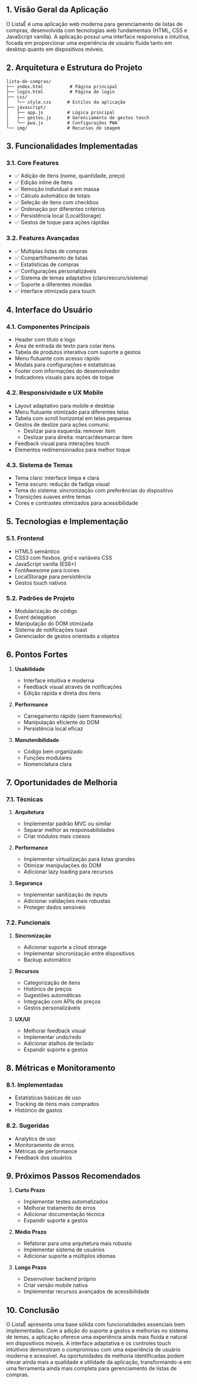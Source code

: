 ## 1. Visão Geral da Aplicação

O ListaÊ é uma aplicação web moderna para gerenciamento de listas de compras, desenvolvida com tecnologias web fundamentais (HTML, CSS e JavaScript vanilla). A aplicação possui uma interface responsiva e intuitiva, focada em proporcionar uma experiência de usuário fluida tanto em desktop quanto em dispositivos móveis.

## 2. Arquitetura e Estrutura do Projeto

```
lista-de-compras/
├── index.html          # Página principal
├── login.html          # Página de login
├── css/
│   └── style.css      # Estilos da aplicação
├── javascript/
│   ├── app.js         # Lógica principal
│   ├── gestos.js      # Gerenciamento de gestos touch
│   └── pwa.js         # Configurações PWA
└── img/               # Recursos de imagem
```

## 3. Funcionalidades Implementadas

### 3.1. Core Features
- ✅ Adição de itens (nome, quantidade, preço)
- ✅ Edição inline de itens
- ✅ Remoção individual e em massa
- ✅ Cálculo automático de totais
- ✅ Seleção de itens com checkbox
- ✅ Ordenação por diferentes critérios
- ✅ Persistência local (LocalStorage)
- ✅ Gestos de toque para ações rápidas

### 3.2. Features Avançadas
- ✅ Múltiplas listas de compras
- ✅ Compartilhamento de listas
- ✅ Estatísticas de compras
- ✅ Configurações personalizáveis
- ✅ Sistema de temas adaptativo (claro/escuro/sistema)
- ✅ Suporte a diferentes moedas
- ✅ Interface otimizada para touch

## 4. Interface do Usuário

### 4.1. Componentes Principais
- Header com título e logo
- Área de entrada de texto para colar itens
- Tabela de produtos interativa com suporte a gestos
- Menu flutuante com acesso rápido
- Modais para configurações e estatísticas
- Footer com informações do desenvolvedor
- Indicadores visuais para ações de toque

### 4.2. Responsividade e UX Mobile
- Layout adaptativo para mobile e desktop
- Menu flutuante otimizado para diferentes telas
- Tabela com scroll horizontal em telas pequenas
- Gestos de deslize para ações comuns:
  - Deslizar para esquerda: remover item
  - Deslizar para direita: marcar/desmarcar item
- Feedback visual para interações touch
- Elementos redimensionados para melhor toque

### 4.3. Sistema de Temas
- Tema claro: interface limpa e clara
- Tema escuro: redução de fadiga visual
- Tema do sistema: sincronização com preferências do dispositivo
- Transições suaves entre temas
- Cores e contrastes otimizados para acessibilidade

## 5. Tecnologias e Implementação

### 5.1. Frontend
- HTML5 semântico
- CSS3 com flexbox, grid e variáveis CSS
- JavaScript vanilla (ES6+)
- FontAwesome para ícones
- LocalStorage para persistência
- Gestos touch nativos

### 5.2. Padrões de Projeto
- Modularização de código
- Event delegation
- Manipulação do DOM otimizada
- Sistema de notificações toast
- Gerenciador de gestos orientado a objetos

## 6. Pontos Fortes

1. **Usabilidade**
   - Interface intuitiva e moderna
   - Feedback visual através de notificações
   - Edição rápida e direta dos itens

2. **Performance**
   - Carregamento rápido (sem frameworks)
   - Manipulação eficiente do DOM
   - Persistência local eficaz

3. **Manutenibilidade**
   - Código bem organizado
   - Funções modulares
   - Nomenclatura clara

## 7. Oportunidades de Melhoria

### 7.1. Técnicas
1. **Arquitetura**
   - Implementar padrão MVC ou similar
   - Separar melhor as responsabilidades
   - Criar módulos mais coesos

2. **Performance**
   - Implementar virtualização para listas grandes
   - Otimizar manipulações do DOM
   - Adicionar lazy loading para recursos

3. **Segurança**
   - Implementar sanitização de inputs
   - Adicionar validações mais robustas
   - Proteger dados sensíveis

### 7.2. Funcionais
1. **Sincronização**
   - Adicionar suporte a cloud storage
   - Implementar sincronização entre dispositivos
   - Backup automático

2. **Recursos**
   - Categorização de itens
   - Histórico de preços
   - Sugestões automáticas
   - Integração com APIs de preços
   - Gestos personalizáveis

3. **UX/UI**
   - Melhorar feedback visual
   - Implementar undo/redo
   - Adicionar atalhos de teclado
   - Expandir suporte a gestos

## 8. Métricas e Monitoramento

### 8.1. Implementadas
- Estatísticas básicas de uso
- Tracking de itens mais comprados
- Histórico de gastos

### 8.2. Sugeridas
- Analytics de uso
- Monitoramento de erros
- Métricas de performance
- Feedback dos usuários

## 9. Próximos Passos Recomendados

1. **Curto Prazo**
   - Implementar testes automatizados
   - Melhorar tratamento de erros
   - Adicionar documentação técnica
   - Expandir suporte a gestos

2. **Médio Prazo**
   - Refatorar para uma arquitetura mais robusta
   - Implementar sistema de usuários
   - Adicionar suporte a múltiplos idiomas

3. **Longo Prazo**
   - Desenvolver backend próprio
   - Criar versão mobile nativa
   - Implementar recursos avançados de acessibilidade

## 10. Conclusão

O ListaÊ apresenta uma base sólida com funcionalidades essenciais bem implementadas. Com a adição do suporte a gestos e melhorias no sistema de temas, a aplicação oferece uma experiência ainda mais fluida e natural em dispositivos móveis. A interface adaptativa e os controles touch intuitivos demonstram o compromisso com uma experiência de usuário moderna e acessível. As oportunidades de melhoria identificadas podem elevar ainda mais a qualidade e utilidade da aplicação, transformando-a em uma ferramenta ainda mais completa para gerenciamento de listas de compras.
